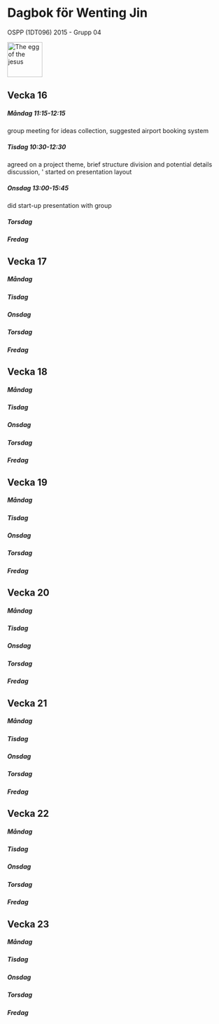 # Dagbok för Wenting Jin

OSPP (1DT096) 2015 - Grupp 04

<img src="../images/wenting.png" alt="The egg of the jesus" width="80">




## Vecka 16

##### Måndag 11:15-12:15
group meeting for ideas collection, suggested airport booking system

##### Tisdag 10:30-12:30
agreed on a project theme, brief structure division and potential details discussion, '
started on presentation layout

##### Onsdag 13:00-15:45
did start-up presentation with group

##### Torsdag

##### Fredag

## Vecka 17

##### Måndag

##### Tisdag

##### Onsdag

##### Torsdag

##### Fredag

## Vecka 18

##### Måndag

##### Tisdag

##### Onsdag

##### Torsdag

##### Fredag

## Vecka 19

##### Måndag

##### Tisdag

##### Onsdag

##### Torsdag

##### Fredag

## Vecka 20

##### Måndag

##### Tisdag

##### Onsdag

##### Torsdag

##### Fredag

## Vecka 21

##### Måndag

##### Tisdag

##### Onsdag

##### Torsdag

##### Fredag

## Vecka 22

##### Måndag

##### Tisdag

##### Onsdag

##### Torsdag

##### Fredag

## Vecka 23

##### Måndag

##### Tisdag

##### Onsdag

##### Torsdag

##### Fredag
